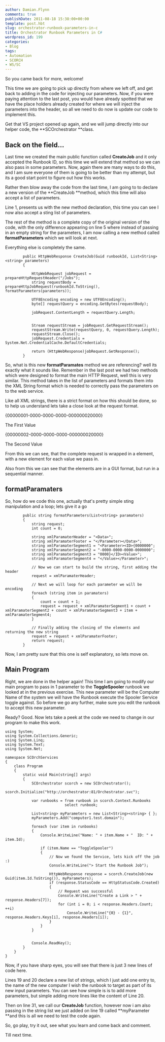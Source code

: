 ```yaml
---
author: Damian.Flynn
comments: true
publishDate: 2011-08-18 15:38:00+00:00
template: post.hbt
slug: orchestrator-runbook-parameters-in-c
title: Orchestrator Runbook Parameters in C#
wordpress_id: 199
categories:
- Blog
tags:
- Automation
- SCORCH
- WS/SC
---
```


So you came back for more, welcome!

This time we are going to pick up directly from where we left off, and get back to adding in the code for injecting our parameters. Now, if you were paying attention to the last post, you would have already spotted that we have the place holders already created for where we will inject the parameters into the header, so all we need to do now is update our code to implement this.

Get that VS project opened up again, and we will jump directly into our helper code, the **SCOrchestrator **class.

## Back on the field…

Last time we created the main public function called **CreateJob** and it only accepted the Runbook ID, so this time we will extend that method so we can also pass in some parameters. Now, again there are many ways to do this, and I am sure everyone of them is going to be better than my attempt, but its a good start point to figure out how this works.

Rather then blow away the code from the last time, I am going to to declare a new version of the **CreateJob **method, which this time will also accept a list of parameters.

Line 1, presents us with the new method declaration, this time you can see I now also accept a sting list of parameters.

The rest of the method is a complete copy of the original version of the code, with the only difference appearing on line 5 where instead of passing in an empty string for the parameters, I am now calling a new method called **formatParameters** which we will look at next.

Everything else is completely the same.
    
            public HttpWebResponse CreateJob(Guid runbookId, List<String><string> parameters)
            {
    
                HttpWebRequest jobRequest = prepareHttpRequestHeader("/Jobs");
                string requestBody = prepareHttpJobRequest(runbookId.ToString(), formatParameters(parameters));
    
                UTF8Encoding encoding = new UTF8Encoding();
                byte[] requestQuery = encoding.GetBytes(requestBody);
    
                jobRequest.ContentLength = requestQuery.Length;
    
    
                Stream requestStream = jobRequest.GetRequestStream();
                requestStream.Write(requestQuery, 0, requestQuery.Length);
                requestStream.Close();
                jobRequest.Credentials = System.Net.CredentialCache.DefaultCredentials;
    
                return (HttpWebResponse)jobRequest.GetResponse();
            }
            




So, what is this new **formatParamates** method we are referencing? well its exactly what it sounds like. Remember in the last post we had two methods which were designed to format the main HTTP Request, well this is very similar. This method takes in the list of parameters and formats them into the XML String format which is needed to correctly pass the parameters on to the web service.




Like all XML strings, there is a strict format on how this should be done, so to help us understand lets take a close look at the request format.




<Data>   
  
<Parameter>




<ID>{00000001-0000-0000-0000-000000020000}</ID>




<Value>The First Value</Value>




</Parameter>




<Parameter>




<ID>{00000002-0000-0000-0000-000000020000}</ID>




<Value>The Second Value</Value>




</Parameter>




</Data>




From this we can see, that the complete request is wrapped in a <Data> </Data> element, with a new <Parameter> </Parameter> element for each value we pass in.




Also from this we can see that the <ID> </ID> elements are in a GUI format, but run in a sequential manner.




## formatParamaters




So, how do we code this one, actually that's pretty simple sting manipulation and a loop; lets give it a go
    
     
            public string formatParameters(List<string> paramaters)
            {
                string request;
                int count = 0;
                
                string xmlParamaterHeader = "<Data>";
                string xmlParamaterFooter = "</Parameter></Data>";
                string xmlParamaterSegment1 = "<Parameter><ID>{0000000";
                string xmlParamaterSegment2 = "-0000-0000-0000-0000000";
                string xmlParamaterSegment3 = "0000}</ID><Value>";
                string xmlParamaterSegment4 = "</Value></Parameter>";
    
                // Now we can start to build the string, first adding the header
                request = xmlParamaterHeader;
    
                // Next we will loop for each parameter we will be encoding
                foreach (string item in paramaters)
                {
                    count = count + 1;
                    request = request + xmlParamaterSegment1 + count + xmlParamaterSegment2 + count + xmlParamaterSegment3 + item + xmlParamaterSegment4;
                }
    
                // Finally adding the closing of the elements and returning the new string
                request = request + xmlParamaterFooter;
                return request;
            }    




Now, I am pretty sure that this one is self explanatory, so lets move on.




## Main Program




Right, we are done in the helper again! This time I am going to modify our main program to pass in 1 parameter to the **ToggleSpooler** runbook we looked at in the previous exercise. This new parameter will be the Computer Name of the system we will have the Runbook execute the Spooler Service toggle against. So before we go any further, make sure you edit the runbook to accept this new parameter.




Ready? Good. Now lets take a peek at the code we need to change in our program to make this work.
    
     
    using System;
    using System.Collections.Generic;
    using System.Linq;
    using System.Text;
    using System.Net;
    
    namespace SCOrchServices
    {
        class Program
        {
            static void Main(string[] args)
            {
                SCOrchestrator scorch = new SCOrchestrator();
                scorch.Initialize("http://orchestrator:81/Orchestrator.svc");
    
                var runbooks = from runbook in scorch.Context.Runbooks
                               select runbook;
    
                List<string> myParameters = new List<String><string> { };
                myParameters.Add("computer1.test.domain");
    
                foreach (var item in runbooks)
                {
                    Console.WriteLine("Name: " + item.Name + "  ID: " + item.Id);
    
                    if (item.Name == "ToggleSpooler")
                    {
                        // Now we found the Service, lets kick off the job :)
                        Console.WriteLine("> Start the Runbook Job");
    
                        HttpWebResponse response = scorch.CreateJob(new Guid(item.Id.ToString()), myParameters);
                        if (response.StatusCode == HttpStatusCode.Created)
                        {
                            // Request was successful
                            Console.WriteLine("Create a Link > " + response.Headers[7]);
                            for (int i = 0; i < response.Headers.Count; ++i)
                                Console.WriteLine("{0} - {1}", response.Headers.Keys[i], response.Headers[i]);
                        }
                    }
                }
    
    
                Console.ReadKey();
            }
        }
    }




Now, if you have sharp eyes, you will see that there is just 3 new lines of code here.




Lines 19 and 20 declare a new list of strings, which I just add one entry to, the name of the new computer I wish the runbook to target as part of its new input parameters. You can see how simple is is to add more parameters, but simple adding more lines like the content of Line 20.




Then on line 31, we call our **CreateJob** function, however now i am also passing in the string list we just added on line 19 called **myParameter **and this is all we need to test the code again.




So, go play, try it out, see what you learn and come back and comment.




Till next time.
